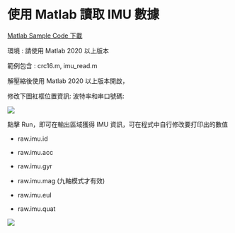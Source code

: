 # 使用 Matlab 讀取 IMU 數據

[Matlab Sample Code 下載](https://github.com/avmm9898/anrotimu_doc/raw/master/03_Examples/matlab/CH_demo_matlab.zip)

環境 : 請使用 Matlab 2020 以上版本

範例包含 : crc16.m, imu_read.m

解壓縮後使用 Matlab 2020 以上版本開啟，

修改下圖紅框位置資訊: 波特率和串口號碼:

<img src="https://raw.githubusercontent.com/avmm9898/anrotimu_doc/master/03_Examples/matlab/img/1.png">

點擊 Run，即可在輸出區域獲得 IMU 資訊，可在程式中自行修改要打印出的數值

- raw.imu.id

- raw.imu.acc

- raw.imu.gyr

- raw.imu.mag (九軸模式才有效)

- raw.imu.eul

- raw.imu.quat

<img src="https://raw.githubusercontent.com/avmm9898/anrotimu_doc/master/03_Examples/matlab/img/2.png">